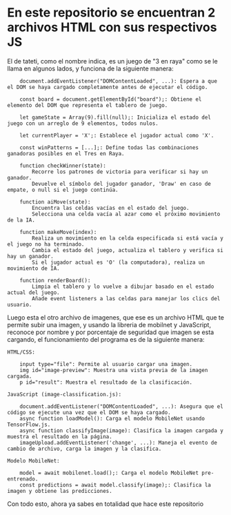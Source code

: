 # En este repositorio se encuentran 2 archivos HTML con sus respectivos JS

El de tateti, como el nombre indica, es un juego de "3 en raya" como se le llama en algunos lados, y funciona de la siguiente manera:

```
    document.addEventListener("DOMContentLoaded", ...): Espera a que el DOM se haya cargado completamente antes de ejecutar el código.

    const board = document.getElementById("board");: Obtiene el elemento del DOM que representa el tablero de juego.

    let gameState = Array(9).fill(null);: Inicializa el estado del juego con un arreglo de 9 elementos, todos nulos.

    let currentPlayer = 'X';: Establece el jugador actual como 'X'.

    const winPatterns = [...];: Define todas las combinaciones ganadoras posibles en el Tres en Raya.

    function checkWinner(state):
        Recorre los patrones de victoria para verificar si hay un ganador.
        Devuelve el símbolo del jugador ganador, 'Draw' en caso de empate, o null si el juego continúa.

    function aiMove(state):
        Encuentra las celdas vacías en el estado del juego.
        Selecciona una celda vacía al azar como el próximo movimiento de la IA.

    function makeMove(index):
        Realiza un movimiento en la celda especificada si está vacía y el juego no ha terminado.
        Cambia el estado del juego, actualiza el tablero y verifica si hay un ganador.
        Si el jugador actual es 'O' (la computadora), realiza un movimiento de IA.

    function renderBoard():
        Limpia el tablero y lo vuelve a dibujar basado en el estado actual del juego.
        Añade event listeners a las celdas para manejar los clics del usuario.
```

Luego esta el otro archivo de imagenes, que ese es un archivo HTML que te permite subir una imagen, y usando la libreria de mobilnet y JavaScript, reconoce por nombre y por porcentaje de seguridad que imagen se esta cargando, el funcionamiento del programa es de la siguiente manera:

```
HTML/CSS:

    input type="file": Permite al usuario cargar una imagen.
    img id="image-preview": Muestra una vista previa de la imagen cargada.
    p id="result": Muestra el resultado de la clasificación.

JavaScript (image-classification.js):

    document.addEventListener("DOMContentLoaded", ...): Asegura que el código se ejecute una vez que el DOM se haya cargado.
    async function loadModel(): Carga el modelo MobileNet usando TensorFlow.js.
    async function classifyImage(image): Clasifica la imagen cargada y muestra el resultado en la página.
    imageUpload.addEventListener('change', ...): Maneja el evento de cambio de archivo, carga la imagen y la clasifica.

Modelo MobileNet:

    model = await mobilenet.load();: Carga el modelo MobileNet pre-entrenado.
    const predictions = await model.classify(image);: Clasifica la imagen y obtiene las predicciones.
```

Con todo esto, ahora ya sabes en totalidad que hace este repositorio

